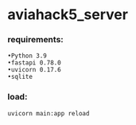 # aviahack5_server
### requirements:   
    •Python 3.9
    •fastapi 0.78.0
    •uvicorn 0.17.6
    •sqlite
### load:  
    uvicorn main:app reload
